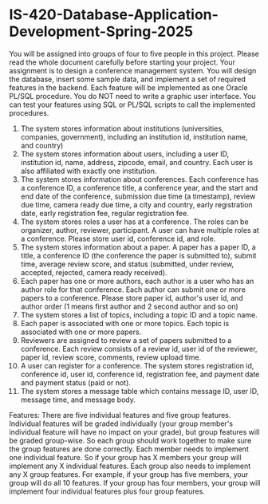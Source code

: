 # IS-420-Database-Application-Development-Spring-2025
You will be assigned into groups of four to five people in this project. Please read the whole document carefully before starting your project. Your assignment is to design a conference management system. You will design the database, insert some sample data, and implement a set of required features in the backend. Each feature will be implemented as one Oracle PL/SQL procedure. You do NOT need to write a graphic user interface. You can test your features using SQL or PL/SQL scripts to call the implemented procedures. 
1. The system stores information about institutions (universities, companies, government), including an institution id, institution name, and country)
2. The system stores information about users, including a user ID, institution id, name, address, zipcode, email, and country. Each user is also affiliated with exactly one institution. 
3. The system stores information about conferences. Each conference has a conference ID, a conference title, a conference year, and the start and end date of the conference, submission due time (a timestamp), review due time, camera ready due time, a city and country, early registration date, early registration fee, regular registration fee. 
4. The system stores roles a user has at a conference. The roles can be organizer, author, reviewer, participant. A user can have multiple roles at a conference. Please store user id, conference id, and role. 
5. The system stores information about a paper. A paper has a paper ID, a title, a conference ID (the conference the paper is submitted to), submit time, average review score, and status (submitted, under review, accepted, rejected, camera ready received).
6. Each paper has one or more authors, each author is a user who has an author role for that conference. Each author can submit one or more papers to a conference. Please store paper id, author's user id, and author order (1 means first author and 2 second author and so on)
7. The system stores a list of topics, including a topic ID and a topic name. 
8. Each paper is associated with one or more topics. Each topic is associated with one or more papers. 
9. Reviewers are assigned to review a set of papers submitted to a conference. Each review consists of a review id, user id of the reviewer, paper id, review score, comments, review upload time. 
10. A user can register for a conference. The system stores registration id, conference id, user id, conference id, registration fee, and payment date and payment status (paid or not). 
11. The system stores a message table which contains message ID, user ID, message time, and message body. 

Features: There are five individual features and five group features. Individual features will be graded individually (your group member's individual feature will have no impact on your grade), but group features will be graded group-wise. So each group should work together to make sure the group features are done correctly. 
Each member needs to implement one individual feature. So if your group has X members your group will implement any X individual features. Each group also needs to implement any X group features. For example, if your group has five members, your group will do all 10 features. If your group has four members, your group will implement four individual features plus four group features. 


